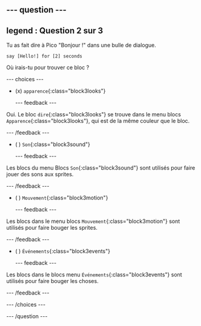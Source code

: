 
--- question ---
---
legend : Question 2 sur 3
---

Tu as fait dire à Pico "Bonjour !" dans une bulle de dialogue.

```blocks3
say [Hello!] for [2] seconds
```

Où irais-tu pour trouver ce bloc ?

--- choices ---

- (x) `apparence`{:class="block3looks"}

  --- feedback ---

Oui. Le bloc `dire`{:class="block3looks"} se trouve dans le menu blocs `Apparence`{:class="block3looks"}, qui est de la même couleur que le bloc.

  --- /feedback ---

- ( ) `Son`{:class="block3sound"}

  --- feedback ---

Les blocs du menu Blocs `Son`{:class="block3sound"} sont utilisés pour faire jouer des sons aux sprites.

  --- /feedback ---

- ( ) `Mouvement`{:class="block3motion"}

  --- feedback ---

Les blocs dans le menu blocs `Mouvement`{:class="block3motion"} sont utilisés pour faire bouger les sprites.

  --- /feedback ---

- ( ) `Événements`{:class="block3events"}

  --- feedback ---

Les blocs dans le blocs menu `Événements`{:class="block3events"} sont utilisés pour faire bouger les choses.

  --- /feedback ---

--- /choices ---

--- /question ---
